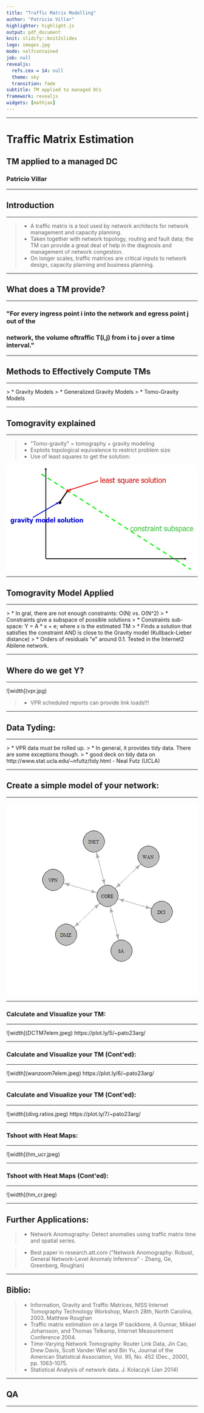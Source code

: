 ```yaml
---
title: "Traffic Matrix Modelling"
author: "Patricio Villar"
highlighter: highlight.js
output: pdf_document
knit: slidify::knit2slides
logo: images.jpg
mode: selfcontained
job: null
revealjs:
  refs.cex = 14: null
  theme: sky
  transition: fade
subtitle: TM applied to managed DCs
framework: revealjs
widgets: [mathjax]
---
```

<style>
.reveal h1 {
    font-size: 2em;
    text-align: left;
    padding-bottom: 18px;

}

.reveal h2 {
    font-size: 1.5em;
    text-align: left;
    padding-bottom: 14px;

}

.reveal h3 {
    font-size: 0.75em;
    text-align: left;
    padding-bottom: 8px
}
</style>
---

# Traffic Matrix Estimation
## TM applied to a managed DC
### Patricio Villar

--- 

## Introduction
<hr>

> * A traffic matrix is a tool used by network architects for network management and capacity planning.
> * Taken together with network topology, routing and fault data; the TM can provide a great deal of help in the diagnosis and management of network congestion.
> * On longer scales, traffic matrices are critical inputs to network design, capacity planning and business planning.

---

## What does a TM provide?
<hr>

### "For every ingress point i into the network and egress point j out of the 

### network, the volume oftraffic T(i,j) from i to j over a time interval."

---

## Methods to Effectively Compute TMs
<hr>
> * Gravity Models
> * Generalized Gravity Models
> * Tomo-Gravity Models

---

## Tomogravity explained
<hr>

> * "Tomo-gravity" = tomography + gravity modeling
> * Exploits topological equivalence to restrict problem size
> * Use of least squares to get the solution:

![width](tmg_expl.jpg)

---

## Tomogravity Model Applied
<hr>
> * In gral, there are not enough constraints: O(N) vs. O(N^2)
> * Constraints give a subspace of possible solutions
> * Constraints sub-space: Y = A * x + e; where x is the estimated TM
> * Finds a solution that satisfies the constraint AND is close to the Gravity model (Kullback-Lieber distance)
> * Orders of residuals "e" around 0.1. Tested in the Internet2 Abilene network.

---

## Where do we get Y?
<hr>
![width](vpr.jpg)

> * VPR scheduled reports can provide link loads!!!

---

## Data Tyding:
<hr>
> * VPR data must be rolled up.
> * In general, it provides tidy data. There are some exceptions though.
> * good deck on tidy data on http://www.stat.ucla.edu/~nfultz/tidy.html - Neal Futz (UCLA)

---

## Create a simple model of your network:
<hr>

![plot of chunk unnamed-chunk-1](assets/fig/unnamed-chunk-1-1.png) 

---

### Calculate and Visualize your TM:
<hr>
![width](DCTM7elem.jpeg)
    https://plot.ly/5/~pato23arg/

---

### Calculate and Visualize your TM (Cont'ed):
<hr>
![width](wanzoom7elem.jpeg)
    https://plot.ly/6/~pato23arg/

---

### Calculate and Visualize your TM (Cont'ed):
<hr>
![width](divg.ratios.jpeg)
    https://plot.ly/7/~pato23arg/

---

### Tshoot with Heat Maps:
<hr>
![width](hm_ucr.jpeg)

---

### Tshoot with Heat Maps (Cont'ed):
<hr>
![width](hm_cr.jpeg)

---

## Further Applications:

> * Network Anomography: Detect anomalies using traffic matrix time and spatial series. 

> * Best paper in research.att.com ("Network Anomography: Robust, General Network-Level Anomaly Inference" - Zhang, Ge, Greenberg, Roughan)

---

## Biblio:
> * Information, Gravity and Traffic Matrices, NISS Internet Tomography Technology Workshop, March 28th, North Carolina, 2003. Matthew Roughan
> * Traffic matrix estimation on a large IP backbone, A Gunnar, Mikael Johansson, and Thomas Telkamp, Internet Measurement Conference 2004.
> * Time-Varying Network Tomography: Router Link Data, Jin Cao, Drew Davis, Scott Vander Wiel and Bin Yu, Journal of the American Statistical Association, Vol. 95, No. 452 (Dec., 2000), pp. 1063-1075.
> * Statistical Analysis of network data. J. Kolaczyk (Jan 2014)

---

## QA
<hr>

